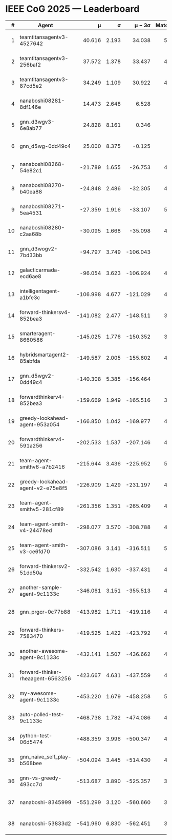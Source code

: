 # IEEE CoG 2025 — Leaderboard

| # | Agent | μ | σ | μ − 3σ | Matches | Updated |
|---:|---|---:|---:|---:|---:|---|
| 1 | teamtitansagentv3-4527642 | 40.616 | 2.193 | 34.038 | 5016 | 2025-08-29 21:21 |
| 2 | teamtitansagentv3-256baf2 | 37.572 | 1.378 | 33.437 | 4976 | 2025-08-29 21:21 |
| 3 | teamtitansagentv3-87cd5e2 | 34.249 | 1.109 | 30.922 | 4520 | 2025-08-29 21:21 |
| 4 | nanaboshi08281-8df146e | 14.473 | 2.648 | 6.528 | 206 | 2025-08-29 21:21 |
| 5 | gnn_d3wgv3-6e8ab77 | 24.828 | 8.161 | 0.346 | 118 | 2025-08-29 21:21 |
| 6 | gnn_d5wg-0dd49c4 | 25.000 | 8.375 | -0.125 | 100 | 2025-08-29 21:21 |
| 7 | nanaboshi08268-54e82c1 | -21.789 | 1.655 | -26.753 | 4780 | 2025-08-29 21:21 |
| 8 | nanaboshi08270-b40ea88 | -24.848 | 2.486 | -32.305 | 4900 | 2025-08-29 21:21 |
| 9 | nanaboshi08271-5ea4531 | -27.359 | 1.916 | -33.107 | 5018 | 2025-08-29 21:21 |
| 10 | nanaboshi08280-c2aa68b | -30.095 | 1.668 | -35.098 | 4578 | 2025-08-29 21:21 |
| 11 | gnn_d3wogv2-7bd33bb | -94.797 | 3.749 | -106.043 | 224 | 2025-08-29 21:21 |
| 12 | galacticarmada-ecd6ae8 | -96.054 | 3.623 | -106.924 | 4780 | 2025-08-29 21:21 |
| 13 | intelligentagent-a1bfe3c | -106.998 | 4.677 | -121.029 | 4180 | 2025-08-29 21:21 |
| 14 | forward-thinkersv4-852bea3 | -141.082 | 2.477 | -148.511 | 3700 | 2025-08-29 21:21 |
| 15 | smarteragent-8660586 | -145.025 | 1.776 | -150.352 | 3854 | 2025-08-29 21:21 |
| 16 | hybridsmartagent2-85abfda | -149.587 | 2.005 | -155.602 | 4189 | 2025-08-29 21:21 |
| 17 | gnn_d5wgv2-0dd49c4 | -140.308 | 5.385 | -156.464 | 180 | 2025-08-29 21:21 |
| 18 | forwardthinkerv4-852bea3 | -159.669 | 1.949 | -165.516 | 3614 | 2025-08-29 21:21 |
| 19 | greedy-lookahead-agent-953a054 | -166.850 | 1.042 | -169.977 | 4352 | 2025-08-29 21:21 |
| 20 | forwardthinkerv4-591a256 | -202.533 | 1.537 | -207.146 | 4195 | 2025-08-29 21:21 |
| 21 | team-agent-smithv6-a7b2416 | -215.644 | 3.436 | -225.952 | 5040 | 2025-08-29 21:21 |
| 22 | greedy-lookahead-agent-v2-e75e8f5 | -226.909 | 1.429 | -231.197 | 4684 | 2025-08-29 21:21 |
| 23 | team-agent-smithv5-281cf89 | -261.356 | 1.351 | -265.409 | 4840 | 2025-08-29 21:21 |
| 24 | team-agent-smith-v4-24478ed | -298.077 | 3.570 | -308.788 | 4478 | 2025-08-29 21:21 |
| 25 | team-agent-smith-v3-ce6fd70 | -307.086 | 3.141 | -316.511 | 5418 | 2025-08-29 21:21 |
| 26 | forward-thinkersv2-51dd50a | -332.542 | 1.630 | -337.431 | 4558 | 2025-08-29 21:21 |
| 27 | another-sample-agent-9c1133c | -346.061 | 3.151 | -355.513 | 4880 | 2025-08-29 21:21 |
| 28 | gnn_prgcr-0c77b88 | -413.982 | 1.711 | -419.116 | 4670 | 2025-08-29 21:21 |
| 29 | forward-thinkers-7583470 | -419.525 | 1.422 | -423.792 | 4960 | 2025-08-29 21:21 |
| 30 | another-awesome-agent-9c1133c | -432.141 | 1.507 | -436.662 | 4340 | 2025-08-29 21:21 |
| 31 | forward-thinker-rheaagent-6563256 | -423.667 | 4.631 | -437.559 | 4058 | 2025-08-29 21:21 |
| 32 | my-awesome-agent-9c1133c | -453.220 | 1.679 | -458.258 | 5180 | 2025-08-29 21:21 |
| 33 | auto-polled-test-9c1133c | -468.738 | 1.782 | -474.086 | 4800 | 2025-08-29 21:21 |
| 34 | python-test-06d5474 | -488.359 | 3.996 | -500.347 | 4100 | 2025-08-29 21:21 |
| 35 | gnn_naive_self_play-b568bee | -504.094 | 3.445 | -514.430 | 4100 | 2025-08-29 21:21 |
| 36 | gnn-vs-greedy-493cc7d | -513.687 | 3.890 | -525.357 | 3720 | 2025-08-29 21:21 |
| 37 | nanaboshi-8345999 | -551.299 | 3.120 | -560.660 | 3990 | 2025-08-29 21:21 |
| 38 | nanaboshi-53833d2 | -541.960 | 6.830 | -562.451 | 3540 | 2025-08-29 21:21 |
